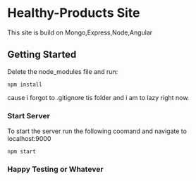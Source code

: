 # Healthy-Products Site

This site is build on Mongo,Express,Node,Angular

## Getting Started

Delete the node_modules file and run:

```
npm install
```

cause i forgot to .gitignore tis folder and i am to lazy right now.

### Start Server 
To start the server run the following coomand and navigate to localhost:9000
```
npm start
```

### Happy Testing or Whatever